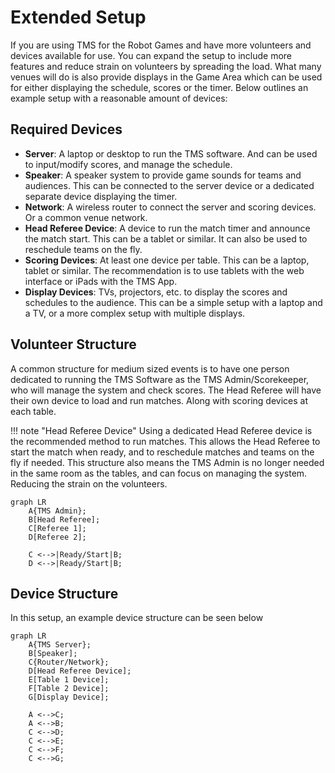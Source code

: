 # Extended Setup
If you are using TMS for the Robot Games and have more volunteers and devices available for use. You can expand the setup to include more features and reduce strain on volunteers by spreading the load.
What many venues will do is also provide displays in the Game Area which can be used for either displaying the schedule, scores or the timer.
Below outlines an example setup with a reasonable amount of devices:

## Required Devices
- **Server**: A laptop or desktop to run the TMS software. And can be used to input/modify scores, and manage the schedule.
- **Speaker**: A speaker system to provide game sounds for teams and audiences. This can be connected to the server device or a dedicated separate device displaying the timer.
- **Network**: A wireless router to connect the server and scoring devices. Or a common venue network.
- **Head Referee Device**: A device to run the match timer and announce the match start. This can be a tablet or similar. It can also be used to reschedule teams on the fly.
- **Scoring Devices**: At least one device per table. This can be a laptop, tablet or similar. The recommendation is to use tablets with the web interface or iPads with the TMS App.
- **Display Devices**: TVs, projectors, etc. to display the scores and schedules to the audience. This can be a simple setup with a laptop and a TV, or a more complex setup with multiple displays.

## Volunteer Structure
A common structure for medium sized events is to have one person dedicated to running the TMS Software as the TMS Admin/Scorekeeper, who will manage the system and check scores. The Head Referee will have their own device to load and run matches. Along with scoring devices at each table.

!!! note "Head Referee Device"
    Using a dedicated Head Referee device is the recommended method to run matches. This allows the Head Referee to start the match when ready, and to reschedule matches and teams on the fly if needed. This structure also means the TMS Admin is no longer needed in the same room as the tables, and can focus on managing the system. Reducing the strain on the volunteers.

```mermaid
graph LR
    A{TMS Admin};
    B[Head Referee];
    C[Referee 1];
    D[Referee 2];

    C <-->|Ready/Start|B;
    D <-->|Ready/Start|B;
```

## Device Structure
In this setup, an example device structure can be seen below
```mermaid
graph LR
    A{TMS Server};
    B[Speaker];
    C{Router/Network};
    D[Head Referee Device];
    E[Table 1 Device];
    F[Table 2 Device];
    G[Display Device];

    A <-->C;
    A <-->B;
    C <-->D;
    C <-->E;
    C <-->F;
    C <-->G;
```